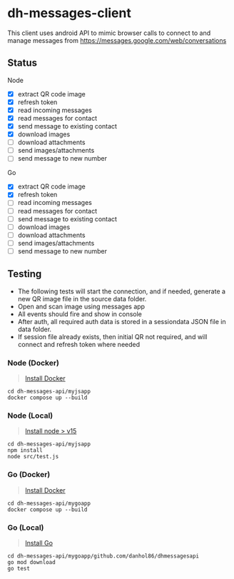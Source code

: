 # dh-messages-client

This client uses android API to mimic browser calls to connect to and manage messages from https://messages.google.com/web/conversations

## Status

Node

* [x] extract QR code image
* [x] refresh token
* [x] read incoming messages
* [x] read messages for contact
* [x] send message to existing contact
* [x] download images
* [ ] download attachments
* [ ] send images/attachments
* [ ] send message to new number

Go

* [x] extract QR code image
* [x] refresh token
* [ ] read incoming messages
* [ ] read messages for contact
* [ ] send message to existing contact
* [ ] download images
* [ ] download attachments
* [ ] send images/attachments
* [ ] send message to new number

## Testing

* The following tests will start the connection, and if needed, generate a new QR image file in the source data folder.
* Open and scan image using messages app
* All events should fire and show in console
* After auth, all required auth data is stored in a  sessiondata JSON file in data folder.
* If session file already exists, then initial QR not required, and will connect and refresh token where needed

### Node (Docker)

> [Install Docker](https://www.docker.com/products/docker-desktop/)

```
cd dh-messages-api/myjsapp
docker compose up --build
```

### Node (Local)

> [Install node > v15](https://nodejs.dev/en/download/)

```
cd dh-messages-api/myjsapp
npm install
node src/test.js
```

### Go (Docker)

> [Install Docker](https://www.docker.com/products/docker-desktop/)

```
cd dh-messages-api/mygoapp
docker compose up --build
```

### Go (Local)

> [Install Go](https://go.dev/dl/)

```
cd dh-messages-api/mygoapp/github.com/danhol86/dhmessagesapi
go mod download
go test
```

